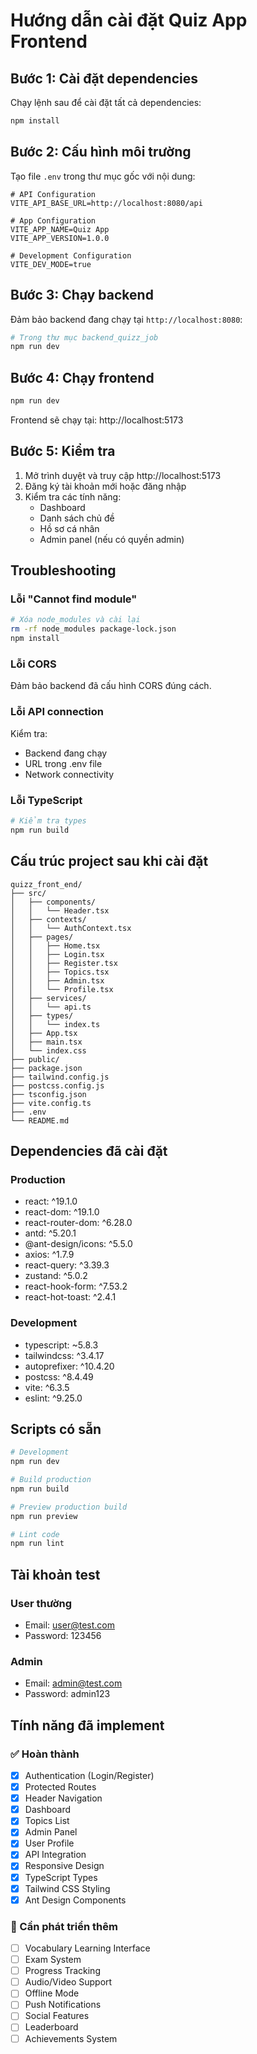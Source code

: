 # Hướng dẫn cài đặt Quiz App Frontend

## Bước 1: Cài đặt dependencies

Chạy lệnh sau để cài đặt tất cả dependencies:

```bash
npm install
```

## Bước 2: Cấu hình môi trường

Tạo file `.env` trong thư mục gốc với nội dung:

```env
# API Configuration
VITE_API_BASE_URL=http://localhost:8080/api

# App Configuration
VITE_APP_NAME=Quiz App
VITE_APP_VERSION=1.0.0

# Development Configuration
VITE_DEV_MODE=true
```

## Bước 3: Chạy backend

Đảm bảo backend đang chạy tại `http://localhost:8080`:

```bash
# Trong thư mục backend_quizz_job
npm run dev
```

## Bước 4: Chạy frontend

```bash
npm run dev
```

Frontend sẽ chạy tại: http://localhost:5173

## Bước 5: Kiểm tra

1. Mở trình duyệt và truy cập http://localhost:5173
2. Đăng ký tài khoản mới hoặc đăng nhập
3. Kiểm tra các tính năng:
   - Dashboard
   - Danh sách chủ đề
   - Hồ sơ cá nhân
   - Admin panel (nếu có quyền admin)

## Troubleshooting

### Lỗi "Cannot find module"
```bash
# Xóa node_modules và cài lại
rm -rf node_modules package-lock.json
npm install
```

### Lỗi CORS
Đảm bảo backend đã cấu hình CORS đúng cách.

### Lỗi API connection
Kiểm tra:
- Backend đang chạy
- URL trong .env file
- Network connectivity

### Lỗi TypeScript
```bash
# Kiểm tra types
npm run build
```

## Cấu trúc project sau khi cài đặt

```
quizz_front_end/
├── src/
│   ├── components/
│   │   └── Header.tsx
│   ├── contexts/
│   │   └── AuthContext.tsx
│   ├── pages/
│   │   ├── Home.tsx
│   │   ├── Login.tsx
│   │   ├── Register.tsx
│   │   ├── Topics.tsx
│   │   ├── Admin.tsx
│   │   └── Profile.tsx
│   ├── services/
│   │   └── api.ts
│   ├── types/
│   │   └── index.ts
│   ├── App.tsx
│   ├── main.tsx
│   └── index.css
├── public/
├── package.json
├── tailwind.config.js
├── postcss.config.js
├── tsconfig.json
├── vite.config.ts
├── .env
└── README.md
```

## Dependencies đã cài đặt

### Production
- react: ^19.1.0
- react-dom: ^19.1.0
- react-router-dom: ^6.28.0
- antd: ^5.20.1
- @ant-design/icons: ^5.5.0
- axios: ^1.7.9
- react-query: ^3.39.3
- zustand: ^5.0.2
- react-hook-form: ^7.53.2
- react-hot-toast: ^2.4.1

### Development
- typescript: ~5.8.3
- tailwindcss: ^3.4.17
- autoprefixer: ^10.4.20
- postcss: ^8.4.49
- vite: ^6.3.5
- eslint: ^9.25.0

## Scripts có sẵn

```bash
# Development
npm run dev

# Build production
npm run build

# Preview production build
npm run preview

# Lint code
npm run lint
```

## Tài khoản test

### User thường
- Email: user@test.com
- Password: 123456

### Admin
- Email: admin@test.com  
- Password: admin123

## Tính năng đã implement

### ✅ Hoàn thành
- [x] Authentication (Login/Register)
- [x] Protected Routes
- [x] Header Navigation
- [x] Dashboard
- [x] Topics List
- [x] Admin Panel
- [x] User Profile
- [x] API Integration
- [x] Responsive Design
- [x] TypeScript Types
- [x] Tailwind CSS Styling
- [x] Ant Design Components

### 🔄 Cần phát triển thêm
- [ ] Vocabulary Learning Interface
- [ ] Exam System
- [ ] Progress Tracking
- [ ] Audio/Video Support
- [ ] Offline Mode
- [ ] Push Notifications
- [ ] Social Features
- [ ] Leaderboard
- [ ] Achievements System 